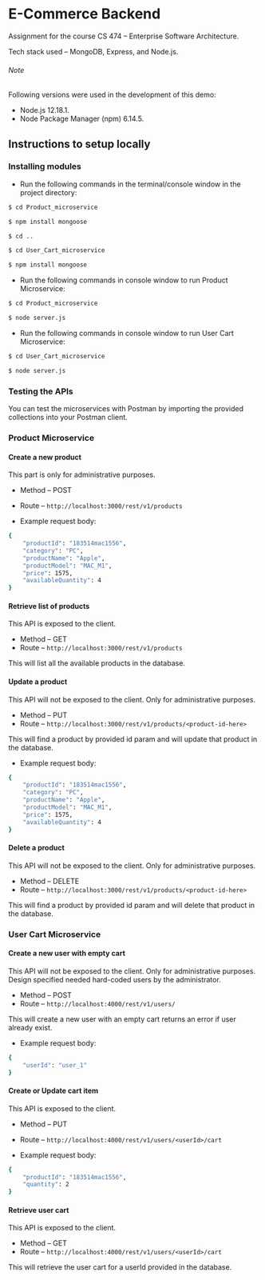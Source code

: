 # E-Commerce Backend

Assignment for the course CS 474 – Enterprise Software Architecture.

Tech stack used – MongoDB, Express, and Node.js.

###### Note 
Following versions were used in the development of this demo:
- Node.js 12.18.1.
- Node Package Manager (npm) 6.14.5.

## Instructions to setup locally
### Installing modules
- Run the following commands in the terminal/console window in the project directory:
```bash
$ cd Product_microservice

$ npm install mongoose

$ cd ..

$ cd User_Cart_microservice

$ npm install mongoose
```

- Run the following commands in console window to run Product Microservice:
```bash
$ cd Product_microservice

$ node server.js
```
- Run the following commands in console window to run User Cart Microservice:
```bash
$ cd User_Cart_microservice

$ node server.js
```

### Testing the APIs
You can test the microservices with Postman by importing the provided collections into your Postman client. 

### Product Microservice
#### Create a new product
This part is only for administrative purposes.

- Method – POST
- Route – ```http://localhost:3000/rest/v1/products```

- Example request body:
```bash
{
    "productId": "183514mac1556",
    "category": "PC",
    "productName": "Apple",
    "productModel": "MAC_M1",
    "price": 1575,
    "availableQuantity": 4
}
```

#### Retrieve list of products
This API is exposed to the client.

- Method – GET
- Route – ```http://localhost:3000/rest/v1/products```

This will list all the available products in the database.


#### Update a product
This API will not be exposed to the client. Only for administrative purposes.

- Method – PUT
- Route – ```http://localhost:3000/rest/v1/products/<product-id-here>```

This will find a product by provided id param and will update that product in the database.

- Example request body:
```bash
{
    "productId": "183514mac1556",
    "category": "PC",
    "productName": "Apple",
    "productModel": "MAC_M1",
    "price": 1575,
    "availableQuantity": 4
}
```

#### Delete a product
This API will not be exposed to the client. Only for administrative purposes.

- Method – DELETE
- Route – ```http://localhost:3000/rest/v1/products/<product-id-here>```

This will find a product by provided id param and will delete that product in the database.

### User Cart Microservice
#### Create a new user with empty cart
This API will not be exposed to the client. Only for administrative purposes. Design specified needed hard-coded users by the administrator.

- Method – POST
- Route – ```http://localhost:4000/rest/v1/users/```

This will create a new user with an empty cart returns an error if user already exist.

- Example request body:
```bash
{
    "userId": "user_1"
}
```

#### Create or Update cart item
This API is exposed to the client.

- Method – PUT
- Route – ```http://localhost:4000/rest/v1/users/<userId>/cart```

- Example request body:
```bash
{
    "productId": "183514mac1556",
    "quantity": 2
}
```

#### Retrieve user cart
This API is exposed to the client.

- Method – GET
- Route – ```http://localhost:4000/rest/v1/users/<userId>/cart```

This will retrieve the user cart for a userId provided in the database.


